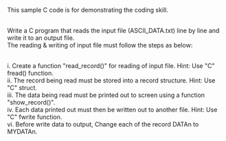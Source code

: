 This sample C code is for demonstrating the coding skill.<br/><br/>

Write a C program that reads the input file (ASCII_DATA.txt) line by line and write it to an output file.<br/>
The reading & writing of input file must follow the steps as below:<br/><br/>

i. Create a function "read_record()" for reading of input file. Hint: Use "C" fread() function.<br/>
ii. The record being read must be stored into a record structure. Hint: Use "C" struct.<br/>
iii. The data being read must be printed out to screen using a function "show_record()".<br/>
iv. Each data printed out must then be written out to another file. Hint: Use "C" fwrite function.<br/>
vi. Before write data to output, Change each of the record DATAn to MYDATAn.<br/>

